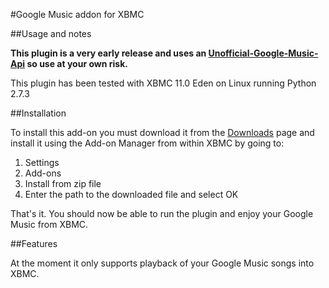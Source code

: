 #Google Music addon for XBMC

##Usage and notes

**This plugin is a very early release and uses an [Unofficial-Google-Music-Api](https://github.com/simon-weber/Unofficial-Google-Music-API) so use at your own risk.**

This plugin has been tested with XBMC 11.0 Eden on Linux running Python 2.7.3

##Installation

To install this add-on you must download it from the [Downloads](https://github.com/vially/googlemusic-xbmc/downloads) page and install it using the Add-on Manager from within XBMC by going to:

1. Settings
2. Add-ons
3. Install from zip file
4. Enter the path to the downloaded file and select OK

That's it. You should now be able to run the plugin and enjoy your Google Music from XBMC.

##Features

At the moment it only supports playback of your Google Music songs into XBMC.
